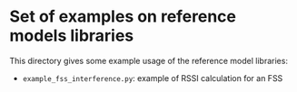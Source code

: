 # Set of examples on reference models libraries

This directory gives some example usage of the reference model libraries:

  - `example_fss_interference.py`: example of RSSI calculation for an FSS

